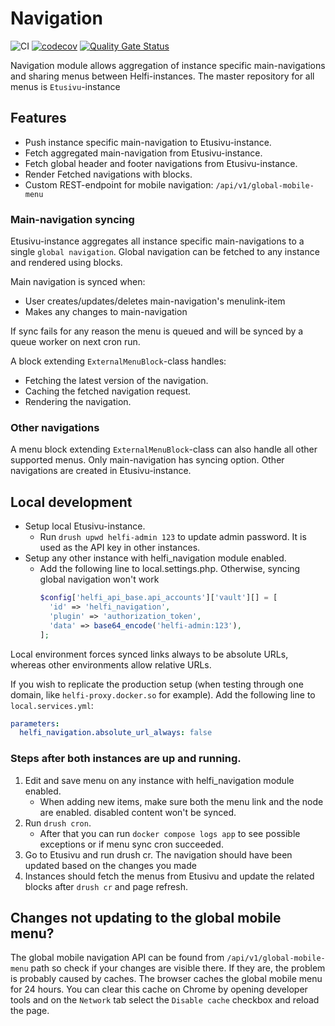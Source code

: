 # Navigation

![CI](https://github.com/City-of-Helsinki/drupal-module-helfi-navigation/workflows/CI/badge.svg)
[![codecov](https://codecov.io/gh/City-of-Helsinki/drupal-module-helfi-navigation/branch/main/graph/badge.svg?token=FQZHJAJYOZ)](https://codecov.io/gh/City-of-Helsinki/drupal-module-helfi-navigation) [![Quality Gate Status](https://sonarcloud.io/api/project_badges/measure?project=City-of-Helsinki_drupal-module-helfi-navigation&metric=alert_status)](https://sonarcloud.io/summary/new_code?id=City-of-Helsinki_drupal-module-helfi-navigation)

Navigation module allows aggregation of instance specific main-navigations and sharing menus between Helfi-instances.
The master repository for all menus is `Etusivu`-instance

## Features

- Push instance specific main-navigation to Etusivu-instance.
- Fetch aggregated main-navigation from Etusivu-instance.
- Fetch global header and footer navigations from Etusivu-instance.
- Render Fetched navigations with blocks.
- Custom REST-endpoint for mobile navigation: `/api/v1/global-mobile-menu`

### Main-navigation syncing

Etusivu-instance aggregates all instance specific main-navigations to a single `global navigation`.
Global navigation can be fetched to any instance and rendered using blocks.

Main navigation is synced when:
- User creates/updates/deletes main-navigation's menulink-item
- Makes any changes to main-navigation

If sync fails for any reason the menu is queued and will be synced by a queue worker on next cron run.

A block extending `ExternalMenuBlock`-class handles:
- Fetching the latest version of the navigation.
- Caching the fetched navigation request.
- Rendering the navigation.

### Other navigations

A menu block extending `ExternalMenuBlock`-class can also handle all other supported menus.
Only main-navigation has syncing option. Other navigations are created in Etusivu-instance.

## Local development

- Setup local Etusivu-instance.
  - Run `drush upwd helfi-admin 123` to update admin password. It is used as the API key in other instances.
- Setup any other instance with helfi_navigation module enabled.
  - Add the following line to local.settings.php. Otherwise, syncing global navigation won't work
    ```php
    $config['helfi_api_base.api_accounts']['vault'][] = [
      'id' => 'helfi_navigation',
      'plugin' => 'authorization_token',
      'data' => base64_encode('helfi-admin:123'),
    ];
      ```

Local environment forces synced links always to be absolute URLs, whereas other environments allow relative URLs.

If you wish to replicate the production setup (when testing through one domain, like `helfi-proxy.docker.so` for example). Add the following line to `local.services.yml`:
```yaml
parameters:
  helfi_navigation.absolute_url_always: false
```

### Steps after both instances are up and running.
1. Edit and save menu on any instance with helfi_navigation module enabled.
   - When adding new items, make sure both the menu link and the node are enabled. disabled content won't be synced.
2. Run `drush cron`.
   - After that you can run `docker compose logs app` to see possible exceptions or if menu sync cron succeeded.
3. Go to Etusivu and run drush cr. The navigation should have been updated
    based on the changes you made
4. Instances should fetch the menus from Etusivu and update the related blocks after `drush cr` and page refresh.

## Changes not updating to the global mobile menu?
The global mobile navigation API can be found from `/api/v1/global-mobile-menu` path so check if your changes are
visible there. If they are, the problem is probably caused by caches. The browser caches the global mobile menu for 24 hours. You can clear this cache on Chrome by opening developer tools and on the `Network` tab select the
`Disable cache` checkbox and reload the page.
